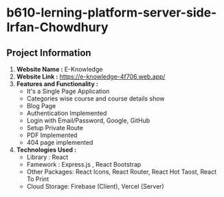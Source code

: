 # b610-lerning-platform-server-side-Irfan-Chowdhury



## Project Information


1. **Website Name :** E-Knowledge
2. **Website Link :** https://e-knowledge-4f706.web.app/
3. **Features and Functionality :**
    - It's a Single Page Application
    - Categories wise course and course details show
    - Blog Page
    - Authentication Implemented
    - Login with Email/Password, Google, GitHub
    - Setup Private Route
    - PDF Implemented
    - 404 page implemented
4. **Technologies Used :**
    - Library  : React
    - Famework : Express.js , React Bootstrap
    - Other Packages: React Icons, React Router, React Hot Taost, React To Print
    - Cloud Storage: Firebase (Client), Vercel (Server)
 
